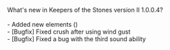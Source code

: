 What's new in Keepers of the Stones version II 1.0.0.4?<br />
<br />- Added new elements ()
<br />- [Bugfix] Fixed crush after using wind gust
<br />- [Bugfix] Fixed a bug with the third sound ability
